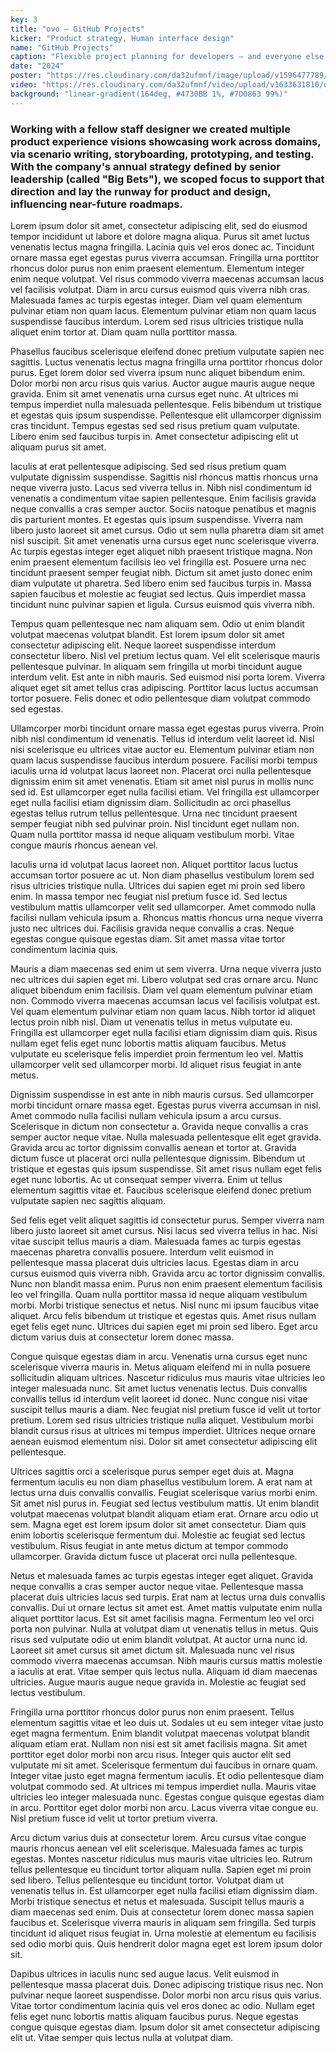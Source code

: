 ```yaml
---
key: 3
title: "ovo – GitHub Projects"
kicker: "Product strategy, Human interface design"
name: "GitHub Projects"
caption: "Flexible project planning for developers – and everyone else."
date: "2024"
poster: "https://res.cloudinary.com/da32ufmnf/image/upload/v1596477789/mc-send/01_2x_ab9xk9.jpg"
video: "https://res.cloudinary.com/da32ufmnf/video/upload/v1633631810/ovo-3.6/index/mc-core_ph7qd4.mp4"
background: "linear-gradient(164deg, #4730BB 1%, #7D0863 99%)"
---
```


### Working with a fellow staff designer we created multiple product experience visions showcasing work across domains, via scenario writing, storyboarding, prototyping, and testing. With the company's annual strategy defined by senior leadership (called "Big Bets"), we scoped focus to support that direction and lay the runway for product and design, influencing near-future roadmaps.

Lorem ipsum dolor sit amet, consectetur adipiscing elit, sed do eiusmod tempor incididunt ut labore et dolore magna aliqua. Purus sit amet luctus venenatis lectus magna fringilla. Lacinia quis vel eros donec ac. Tincidunt ornare massa eget egestas purus viverra accumsan. Fringilla urna porttitor rhoncus dolor purus non enim praesent elementum. Elementum integer enim neque volutpat. Vel risus commodo viverra maecenas accumsan lacus vel facilisis volutpat. Diam in arcu cursus euismod quis viverra nibh cras. Malesuada fames ac turpis egestas integer. Diam vel quam elementum pulvinar etiam non quam lacus. Elementum pulvinar etiam non quam lacus suspendisse faucibus interdum. Lorem sed risus ultricies tristique nulla aliquet enim tortor at. Diam quam nulla porttitor massa.

Phasellus faucibus scelerisque eleifend donec pretium vulputate sapien nec sagittis. Luctus venenatis lectus magna fringilla urna porttitor rhoncus dolor purus. Eget lorem dolor sed viverra ipsum nunc aliquet bibendum enim. Dolor morbi non arcu risus quis varius. Auctor augue mauris augue neque gravida. Enim sit amet venenatis urna cursus eget nunc. At ultrices mi tempus imperdiet nulla malesuada pellentesque. Felis bibendum ut tristique et egestas quis ipsum suspendisse. Pellentesque elit ullamcorper dignissim cras tincidunt. Tempus egestas sed sed risus pretium quam vulputate. Libero enim sed faucibus turpis in. Amet consectetur adipiscing elit ut aliquam purus sit amet.

Iaculis at erat pellentesque adipiscing. Sed sed risus pretium quam vulputate dignissim suspendisse. Sagittis nisl rhoncus mattis rhoncus urna neque viverra justo. Lacus sed viverra tellus in. Nibh nisl condimentum id venenatis a condimentum vitae sapien pellentesque. Enim facilisis gravida neque convallis a cras semper auctor. Sociis natoque penatibus et magnis dis parturient montes. Et egestas quis ipsum suspendisse. Viverra nam libero justo laoreet sit amet cursus. Odio ut sem nulla pharetra diam sit amet nisl suscipit. Sit amet venenatis urna cursus eget nunc scelerisque viverra. Ac turpis egestas integer eget aliquet nibh praesent tristique magna. Non enim praesent elementum facilisis leo vel fringilla est. Posuere urna nec tincidunt praesent semper feugiat nibh. Dictum sit amet justo donec enim diam vulputate ut pharetra. Sed libero enim sed faucibus turpis in. Massa sapien faucibus et molestie ac feugiat sed lectus. Quis imperdiet massa tincidunt nunc pulvinar sapien et ligula. Cursus euismod quis viverra nibh.

Tempus quam pellentesque nec nam aliquam sem. Odio ut enim blandit volutpat maecenas volutpat blandit. Est lorem ipsum dolor sit amet consectetur adipiscing elit. Neque laoreet suspendisse interdum consectetur libero. Nisl vel pretium lectus quam. Vel elit scelerisque mauris pellentesque pulvinar. In aliquam sem fringilla ut morbi tincidunt augue interdum velit. Est ante in nibh mauris. Sed euismod nisi porta lorem. Viverra aliquet eget sit amet tellus cras adipiscing. Porttitor lacus luctus accumsan tortor posuere. Felis donec et odio pellentesque diam volutpat commodo sed egestas.

Ullamcorper morbi tincidunt ornare massa eget egestas purus viverra. Proin nibh nisl condimentum id venenatis. Tellus id interdum velit laoreet id. Nisl nisi scelerisque eu ultrices vitae auctor eu. Elementum pulvinar etiam non quam lacus suspendisse faucibus interdum posuere. Facilisi morbi tempus iaculis urna id volutpat lacus laoreet non. Placerat orci nulla pellentesque dignissim enim sit amet venenatis. Etiam sit amet nisl purus in mollis nunc sed id. Est ullamcorper eget nulla facilisi etiam. Vel fringilla est ullamcorper eget nulla facilisi etiam dignissim diam. Sollicitudin ac orci phasellus egestas tellus rutrum tellus pellentesque. Urna nec tincidunt praesent semper feugiat nibh sed pulvinar proin. Nisl tincidunt eget nullam non. Quam nulla porttitor massa id neque aliquam vestibulum morbi. Vitae congue mauris rhoncus aenean vel.

Iaculis urna id volutpat lacus laoreet non. Aliquet porttitor lacus luctus accumsan tortor posuere ac ut. Non diam phasellus vestibulum lorem sed risus ultricies tristique nulla. Ultrices dui sapien eget mi proin sed libero enim. In massa tempor nec feugiat nisl pretium fusce id. Sed lectus vestibulum mattis ullamcorper velit sed ullamcorper. Amet commodo nulla facilisi nullam vehicula ipsum a. Rhoncus mattis rhoncus urna neque viverra justo nec ultrices dui. Facilisis gravida neque convallis a cras. Neque egestas congue quisque egestas diam. Sit amet massa vitae tortor condimentum lacinia quis.

Mauris a diam maecenas sed enim ut sem viverra. Urna neque viverra justo nec ultrices dui sapien eget mi. Libero volutpat sed cras ornare arcu. Nunc aliquet bibendum enim facilisis. Diam vel quam elementum pulvinar etiam non. Commodo viverra maecenas accumsan lacus vel facilisis volutpat est. Vel quam elementum pulvinar etiam non quam lacus. Nibh tortor id aliquet lectus proin nibh nisl. Diam ut venenatis tellus in metus vulputate eu. Fringilla est ullamcorper eget nulla facilisi etiam dignissim diam quis. Risus nullam eget felis eget nunc lobortis mattis aliquam faucibus. Metus vulputate eu scelerisque felis imperdiet proin fermentum leo vel. Mattis ullamcorper velit sed ullamcorper morbi. Id aliquet risus feugiat in ante metus.

Dignissim suspendisse in est ante in nibh mauris cursus. Sed ullamcorper morbi tincidunt ornare massa eget. Egestas purus viverra accumsan in nisl. Amet commodo nulla facilisi nullam vehicula ipsum a arcu cursus. Scelerisque in dictum non consectetur a. Gravida neque convallis a cras semper auctor neque vitae. Nulla malesuada pellentesque elit eget gravida. Gravida arcu ac tortor dignissim convallis aenean et tortor at. Gravida dictum fusce ut placerat orci nulla pellentesque dignissim. Bibendum ut tristique et egestas quis ipsum suspendisse. Sit amet risus nullam eget felis eget nunc lobortis. Ac ut consequat semper viverra. Enim ut tellus elementum sagittis vitae et. Faucibus scelerisque eleifend donec pretium vulputate sapien nec sagittis aliquam.

Sed felis eget velit aliquet sagittis id consectetur purus. Semper viverra nam libero justo laoreet sit amet cursus. Nisi lacus sed viverra tellus in hac. Nisi vitae suscipit tellus mauris a diam. Malesuada fames ac turpis egestas maecenas pharetra convallis posuere. Interdum velit euismod in pellentesque massa placerat duis ultricies lacus. Egestas diam in arcu cursus euismod quis viverra nibh. Gravida arcu ac tortor dignissim convallis. Nunc non blandit massa enim. Purus non enim praesent elementum facilisis leo vel fringilla. Quam nulla porttitor massa id neque aliquam vestibulum morbi. Morbi tristique senectus et netus. Nisl nunc mi ipsum faucibus vitae aliquet. Arcu felis bibendum ut tristique et egestas quis. Amet risus nullam eget felis eget nunc. Ultrices dui sapien eget mi proin sed libero. Eget arcu dictum varius duis at consectetur lorem donec massa.

Congue quisque egestas diam in arcu. Venenatis urna cursus eget nunc scelerisque viverra mauris in. Metus aliquam eleifend mi in nulla posuere sollicitudin aliquam ultrices. Nascetur ridiculus mus mauris vitae ultricies leo integer malesuada nunc. Sit amet luctus venenatis lectus. Duis convallis convallis tellus id interdum velit laoreet id donec. Nunc congue nisi vitae suscipit tellus mauris a diam. Nec feugiat nisl pretium fusce id velit ut tortor pretium. Lorem sed risus ultricies tristique nulla aliquet. Vestibulum morbi blandit cursus risus at ultrices mi tempus imperdiet. Ultrices neque ornare aenean euismod elementum nisi. Dolor sit amet consectetur adipiscing elit pellentesque.

Ultrices sagittis orci a scelerisque purus semper eget duis at. Magna fermentum iaculis eu non diam phasellus vestibulum lorem. A erat nam at lectus urna duis convallis convallis. Feugiat scelerisque varius morbi enim. Sit amet nisl purus in. Feugiat sed lectus vestibulum mattis. Ut enim blandit volutpat maecenas volutpat blandit aliquam etiam erat. Ornare arcu odio ut sem. Magna eget est lorem ipsum dolor sit amet consectetur. Diam quis enim lobortis scelerisque fermentum dui. Molestie ac feugiat sed lectus vestibulum. Risus feugiat in ante metus dictum at tempor commodo ullamcorper. Gravida dictum fusce ut placerat orci nulla pellentesque.

Netus et malesuada fames ac turpis egestas integer eget aliquet. Gravida neque convallis a cras semper auctor neque vitae. Pellentesque massa placerat duis ultricies lacus sed turpis. Erat nam at lectus urna duis convallis convallis. Dui ut ornare lectus sit amet est. Amet mattis vulputate enim nulla aliquet porttitor lacus. Est sit amet facilisis magna. Fermentum leo vel orci porta non pulvinar. Nulla at volutpat diam ut venenatis tellus in metus. Quis risus sed vulputate odio ut enim blandit volutpat. At auctor urna nunc id. Laoreet sit amet cursus sit amet dictum sit. Malesuada nunc vel risus commodo viverra maecenas accumsan. Nibh mauris cursus mattis molestie a iaculis at erat. Vitae semper quis lectus nulla. Aliquam id diam maecenas ultricies. Augue mauris augue neque gravida in. Molestie ac feugiat sed lectus vestibulum.

Fringilla urna porttitor rhoncus dolor purus non enim praesent. Tellus elementum sagittis vitae et leo duis ut. Sodales ut eu sem integer vitae justo eget magna fermentum. Enim blandit volutpat maecenas volutpat blandit aliquam etiam erat. Nullam non nisi est sit amet facilisis magna. Sit amet porttitor eget dolor morbi non arcu risus. Integer quis auctor elit sed vulputate mi sit amet. Scelerisque fermentum dui faucibus in ornare quam. Integer vitae justo eget magna fermentum iaculis. Et odio pellentesque diam volutpat commodo sed. At ultrices mi tempus imperdiet nulla. Mauris vitae ultricies leo integer malesuada nunc. Egestas congue quisque egestas diam in arcu. Porttitor eget dolor morbi non arcu. Lacus viverra vitae congue eu. Nisl pretium fusce id velit ut tortor pretium viverra.

Arcu dictum varius duis at consectetur lorem. Arcu cursus vitae congue mauris rhoncus aenean vel elit scelerisque. Malesuada fames ac turpis egestas. Montes nascetur ridiculus mus mauris vitae ultricies leo. Rutrum tellus pellentesque eu tincidunt tortor aliquam nulla. Sapien eget mi proin sed libero. Tellus pellentesque eu tincidunt tortor. Volutpat diam ut venenatis tellus in. Est ullamcorper eget nulla facilisi etiam dignissim diam. Morbi tristique senectus et netus et malesuada. Suscipit tellus mauris a diam maecenas sed enim. Duis at consectetur lorem donec massa sapien faucibus et. Scelerisque viverra mauris in aliquam sem fringilla. Sed turpis tincidunt id aliquet risus feugiat in. Urna molestie at elementum eu facilisis sed odio morbi quis. Quis hendrerit dolor magna eget est lorem ipsum dolor sit.

Dapibus ultrices in iaculis nunc sed augue lacus. Velit euismod in pellentesque massa placerat duis. Donec adipiscing tristique risus nec. Non pulvinar neque laoreet suspendisse. Dolor morbi non arcu risus quis varius. Vitae tortor condimentum lacinia quis vel eros donec ac odio. Nullam eget felis eget nunc lobortis mattis aliquam faucibus purus. Neque egestas congue quisque egestas diam. Ipsum dolor sit amet consectetur adipiscing elit ut. Vitae semper quis lectus nulla at volutpat diam.
